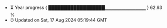 - ⏳ Year progress { ██████████████████▁▁▁▁▁▁▁▁▁▁▁▁ } 62.63 %
- ⏰ Updated on Sat, 17 Aug 2024 05:19:44 GMT

